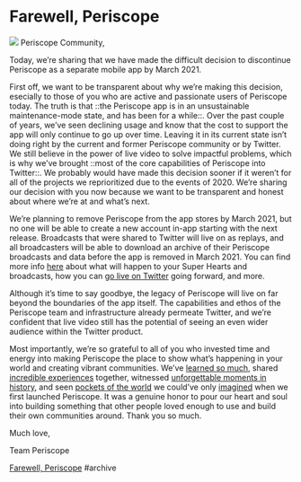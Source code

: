 # Farewell, Periscope
![](Farewell,%20Periscope/_0*rngsqodt790lkpl-.jpeg)
Periscope Community,

Today, we’re sharing that we have made the difficult decision to discontinue Periscope as a separate mobile app by March 2021.

First off, we want to be transparent about why we’re making this decision, esecially to those of you who are active and passionate users of Periscope today. The truth is that ::the Periscope app is in an unsustainable maintenance-mode state, and has been for a while::. Over the past couple of years, we’ve seen declining usage and know that the cost to support the app will only continue to go up over time. Leaving it in its current state isn’t doing right by the current and former Periscope community or by Twitter. We still believe in the power of live video to solve impactful problems, which is why we’ve brought ::most of the core capabilities of Periscope into Twitter::. We probably would have made this decision sooner if it weren’t for all of the projects we reprioritized due to the events of 2020. We’re sharing our decision with you now because we want to be transparent and honest about where we’re at and what’s next.

We’re planning to remove Periscope from the app stores by March 2021, but no one will be able to create a new account in-app starting with the next release. Broadcasts that were shared to Twitter will live on as replays, and all broadcasters will be able to download an archive of their Periscope broadcasts and data before the app is removed in March 2021. You can find more info [here](https://help.twitter.com/using-twitter/periscope-faq) about what will happen to your Super Hearts and broadcasts, how you can [go live on Twitter](https://help.twitter.com/en/using-twitter/twitter-live) going forward, and more.

Although it’s time to say goodbye, the legacy of Periscope will live on far beyond the boundaries of the app itself. The capabilities and ethos of the Periscope team and infrastructure already permeate Twitter, and we’re confident that live video still has the potential of seeing an even wider audience within the Twitter product.

Most importantly, we’re so grateful to all of you who invested time and energy into making Periscope the place to show what’s happening in your world and creating vibrant communities. We’ve [learned so much](https://www.pscp.tv/NASA/1eaJbvQMBpeJX), shared [incredible experiences](https://www.periscope.tv/LADanceProject/1YpJkndPQarGj?t=4m36s) together, witnessed [unforgettable moments in history](https://twitter.com/ScottPetersSD/status/745654350022873088?ref_src=twsrc%5Etfw%7Ctwcamp%5Etweetembed%7Ctwterm%5E745654350022873088%7Ctwgr%5E&amp;ref_url=https%3A%2F%2Fwww.wired.com%2F2016%2F06%2Fhouse-dems-use-twitter-make-gun-control-sit-public%2F), and seen [pockets of the world](https://www.pscp.tv/EgyptWithAhmed/1djGXRapZdexZ?t=4m18s) we could’ve only [imagined](https://www.pscp.tv/w/1gqxvXkjzdOGB?t=3h34m) when we first launched Periscope. It was a genuine honor to pour our heart and soul into building something that other people loved enough to use and build their own communities around. Thank you so much.

Much love,

Team Periscope

[Farewell, Periscope](https://periscope.medium.com/farewell-periscope-164db2742b7c) #archive